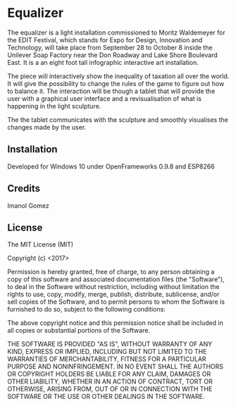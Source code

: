 # Equalizer


The equalizer is a light installation commissioned to Moritz Waldemeyer for the EDIT Festival, which stands for Expo for Design, Innovation and Technology, will take place from September 28 to October 8 inside the Unilever Soap Factory near the Don Roadway and Lake Shore Boulevard East. It is a an eight foot tall infographic interactive art installation.

The piece will interactively show the inequality of taxation all over the world. It will give the possibility to change the rules of the game to figure out how to balance it. The interaction will be though a tablet that will provide the user with a graphical user interface and a revisualisation of what is happening in the light sculpture.

The the tablet communicates with the sculpture and smoothly visualises the changes made by the user.

## Installation

Developed for Windows 10 under OpenFrameworks 0.9.8 and ESP8266

## Credits

Imanol Gomez

## License

The MIT License (MIT)

Copyright (c) <2017> <copyright Imanol Gomez>

Permission is hereby granted, free of charge, to any person obtaining a copy
of this software and associated documentation files (the "Software"), to deal
in the Software without restriction, including without limitation the rights
to use, copy, modify, merge, publish, distribute, sublicense, and/or sell
copies of the Software, and to permit persons to whom the Software is
furnished to do so, subject to the following conditions:

The above copyright notice and this permission notice shall be included in all
copies or substantial portions of the Software.

THE SOFTWARE IS PROVIDED "AS IS", WITHOUT WARRANTY OF ANY KIND, EXPRESS OR
IMPLIED, INCLUDING BUT NOT LIMITED TO THE WARRANTIES OF MERCHANTABILITY,
FITNESS FOR A PARTICULAR PURPOSE AND NONINFRINGEMENT. IN NO EVENT SHALL THE
AUTHORS OR COPYRIGHT HOLDERS BE LIABLE FOR ANY CLAIM, DAMAGES OR OTHER
LIABILITY, WHETHER IN AN ACTION OF CONTRACT, TORT OR OTHERWISE, ARISING FROM,
OUT OF OR IN CONNECTION WITH THE SOFTWARE OR THE USE OR OTHER DEALINGS IN THE
SOFTWARE.